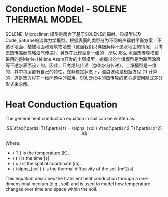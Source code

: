 # Conduction Model - SOLENE THERMAL MODEL

SOLENE-Microclimat 模型是耦合了基于SOLENE的辐射、热模型以及Code_Saturne的流体力学模型。根据表面的类型分为不同的热辐射平衡方案：不透水地面、植被地面和建筑物墙壁（这里我们只详细解释不透水地面的情况，只考虑热传递而忽略湿气传递）。另外在此模型是一维的，所以
那么
地面热传导模型采用的是Marie-Hélène Azam开发的土壤模型，她提出的土壤模型是为路面涂层等不透水表面设计的。因此，只考虑热传递（忽略水分传递）。土壤模型是一维的，其中每层都有自己的特性。在非稳定状态下，温度波动是根据方程 (1) 计算的，这是热方程在一维问题中的应用。SOLENE中的热传导的核心是使用隐式差分形式来求解。

# Heat Conduction Equation

The general heat conduction equation in soil can be written as:

$$
\frac{\partial T}{\partial t} = \alpha_{soil} \frac{\partial^2 T}{\partial x^2} 
$$

Where:

- \( T \) is the temperature [K].
- \( t \) is the time [s].
- \( x \) is the spatial coordinate [m].
- \( \alpha_{soil} \) is the thermal diffusivity of the soil [m^2/s].

This equation describes the transient heat conduction through a one-dimensional medium (e.g., soil) and is used to model how temperature changes over time and space within the soil.
